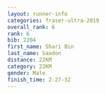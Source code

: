 ```yaml
---
layout: runner-info 
categories: fraser-ultra-2019 
overall_rank: 6
rank: 6
bib: 2204
first_name: Shari Bin
last_name: Saadon
distance: 22KM
category: 22KM
gender: Male
finish_time: 2-27-32
---
```

